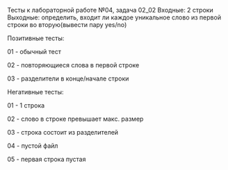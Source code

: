 Тесты к лабораторной работе №04, задача 02_02
Входные: 2 строки
Выходные: определить, входит ли каждое уникальное слово из первой строки во вторую(вывести пару yes/no)

Позитивные тесты:

01 - обычный тест

02 - повторяющиеся слова в первой строке

03 - разделители в конце/начале строки


Негативные тесты:

01 - 1 строка

02 - слово в строке превышает макс. размер

03 - строка состоит из разделителей

04 - пустой файл

05 - первая строка пустая